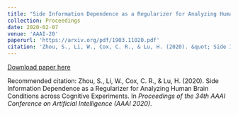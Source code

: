 ```yaml
---
title: "Side Information Dependence as a Regularizer for Analyzing Human Brain Conditions across Cognitive Experiments [Code](https://github.com/sz144/sider)"
collection: Proceedings
date: 2020-02-07
venue: 'AAAI-20'
paperurl: 'https://arxiv.org/pdf/1903.11020.pdf'
citation: 'Zhou, S., Li, W., Cox, C. R., & Lu, H. (2020). &quot; Side Information Dependence as a Regularizer for Analyzing Human Brain Conditions across Cognitive Experiments. &quot; In <i>Proceedings of the 34th AAAI Conference on Artificial Intelligence (AAAI 2020)</i>.'
---
```


[Download paper here](https://arxiv.org/pdf/1903.11020.pdf)

Recommended citation: Zhou, S., Li, W., Cox, C. R., & Lu, H. (2020). Side Information Dependence as a Regularizer for Analyzing Human Brain Conditions across Cognitive Experiments. In *Proceedings of the 34th AAAI Conference on Artificial Intelligence (AAAI 2020)*.


<!---
---
title: "Paper Title Number 3"
collection: publications
permalink: /publication/2015-10-01-paper-title-number-3
excerpt: 'This paper is about the number 3. The number 4 is left for future work.'
date: 2015-10-01
venue: 'Journal 1'
paperurl: 'http://academicpages.github.io/files/paper3.pdf'
citation: 'Your Name, You. (2015). &quot;Paper Title Number 3.&quot; <i>Journal 1</i>. 1(3).'
---
This paper is about the number 3. The number 4 is left for future work.

[Download paper here](http://academicpages.github.io/files/paper3.pdf)

Recommended citation: Your Name, You. (2015). "Paper Title Number 3." <i>Journal 1</i>. 1(3).
-->
